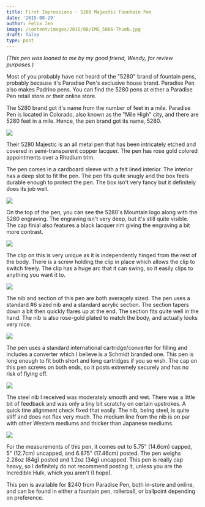 ```yaml
---
title: First Impressions - 5280 Majestic Fountain Pen
date: '2015-08-29'
author: Felix Jen
image: /content/images/2015/08/IMG_5086-Thumb.jpg
draft: false
type: post
---
```

*(This pen was loaned to me by my good friend, Wendy, for review purposes.)*

Most of you probably have not heard of the "5280" brand of fountain pens, probably because it's Paradise Pen's exclusive house brand. Paradise Pen also makes Padrino pens. You can find the 5280 pens at either a Paradise Pen retail store or their online store.

The 5280 brand got it's name from the number of feet in a mile. Paradise Pen is located in Colorado, also known as the "Mile High" city, and there are 5280 feet in a mile. Hence, the pen brand got its name, 5280. 

![](/content/images/2015/08/IMG_5086.jpg)

Their 5280 Majestic is an all metal pen that has been intricately etched and covered in semi-transparent copper lacquer. The pen has rose gold colored appointments over a Rhodium trim. 

The pen comes in a cardboard sleeve with a felt lined interior. The interior has a deep slot to fit the pen. The pen fits quite snugly and the box feels durable enough to protect the pen. The box isn't very fancy but it definitely does its job well. 

![](/content/images/2015/08/IMG_5079.jpg)

On the top of the pen, you can see the 5280's Mountain logo along with the 5280 engraving. The engraving isn't very deep, but it's still quite visible. The cap finial also features a black lacquer rim giving the engraving a bit more contrast.

![](/content/images/2015/08/IMG_5085.jpg)

The clip on this is very unique as it is independently hinged from the rest of the body. There is a screw holding the clip in place which allows the clip to switch freely. The clip has a huge arc that it can swing, so it easily clips to anything you want it to. 

![](/content/images/2015/08/IMG_5089.jpg)

The nib and section of this pen are both averagely sized. The pen uses a standard #6 sized nib and a standard acrylic section. The section tapers down a bit then quickly flares up at the end. The section fits quite well in the hand. The nib is also rose-gold plated to match the body, and actually looks very nice. 

![](/content/images/2015/08/IMG_5087.jpg)

The pen uses a standard international cartridge/converter for filling and includes a converter which I believe is a Schmidt branded one. This pen is long enough to fit both short and long cartridges if you so wish. The cap on this pen screws on both ends, so it posts extremely securely and has no risk of flying off. 

![](/content/images/2015/08/IMG_5097.jpg)

The steel nib I received was moderately smooth and wet. There was a little bit of feedback and was only a tiny bit scratchy on certain upstrokes. A quick tine alignment check fixed that easily. The nib, being steel, is quite stiff and does not flex very much. The medium line from the nib is on par with other Western mediums and thicker than Japanese mediums. 

![](/content/images/2015/08/IMG_5098.jpg)

For the measurements of this pen, it comes out to 5.75" (14.6cm) capped, 5" (12.7cm) uncapped, and 6.875" (17.46cm) posted. The pen weighs 2.26oz (64g) posted and 1.2oz (34g) uncapped. This pen is really cap heavy, so I definitely do not recommend posting it, unless you are the Incredible Hulk, which you aren't (I hope). 

This pen is available for $240 from Paradise Pen, both in-store and online, and can be found in either a fountain pen, rollerball, or ballpoint depending on preference.
